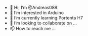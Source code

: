 - 👋 Hi, I’m @Andreas088
- 👀 I’m interested in Arduino
- 🌱 I’m currently learning Portenta H7
- 💞️ I’m looking to collaborate on ...
- 📫 How to reach me ...

<!---
Andreas088/Andreas088 is a ✨ special ✨ repository because its `README.md` (this file) appears on your GitHub profile.
You can click the Preview link to take a look at your changes.
--->
